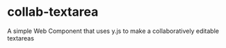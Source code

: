 # collab-textarea
A simple Web Component that uses y.js to make a collaboratively editable textareas
